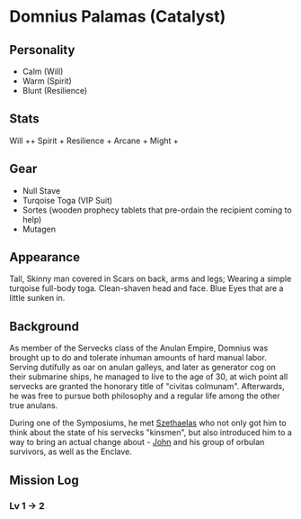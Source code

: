 # Domnius Palamas (Catalyst)

## Personality

- Calm (Will)
- Warm (Spirit)
- Blunt (Resilience)

## Stats

Will ++ Spirit + Resilience + Arcane + Might +

## Gear

- Null Stave
- Turqoise Toga (VIP Suit)
- Sortes (wooden prophecy tablets that pre-ordain the recipient coming to help)
- Mutagen

## Appearance

Tall, Skinny man covered in Scars on back, arms and legs; Wearing a simple turqoise full-body toga.
Clean-shaven head and face. Blue Eyes that are a little sunken in.

## Background

As member of the Servecks class of the Anulan Empire, Domnius was brought up to do and tolerate inhuman amounts of hard manual labor.
Serving dutifully as oar on anulan galleys, and later as generator cog on their submarine ships,
he managed to live to the age of 30, at wich point all servecks are granted the honorary title of "civitas colmunam".
Afterwards, he was free to pursue both philosophy and a regular life among the other true anulans.

During one of the Symposiums, he met [Szethaelas](../szethaelas.md) who not only got him to think about the state of his servecks "kinsmen", 
but also introduced him to a way to bring an actual change about - [John](../john-sinclair.md) and his group of orbulan survivors, as well as the Enclave.

## Mission Log



### Lv 1 -> 2

